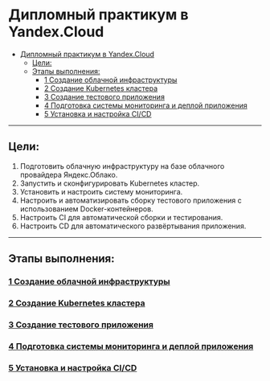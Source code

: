 # Дипломный практикум в Yandex.Cloud
- [Дипломный практикум в Yandex.Cloud](#дипломный-практикум-в-yandexcloud)
  - [Цели:](#цели)
  - [Этапы выполнения:](#этапы-выполнения)
    - [1 Создание облачной инфраструктуры](#1-создание-облачной-инфраструктуры)
    - [2 Создание Kubernetes кластера](#2-создание-kubernetes-кластера)
    - [3 Создание тестового приложения](#3-создание-тестового-приложения)
    - [4 Подготовка cистемы мониторинга и деплой приложения](#4-подготовка-cистемы-мониторинга-и-деплой-приложения)
    - [5 Установка и настройка CI/CD](#5-установка-и-настройка-cicd)

---
## Цели:

1. Подготовить облачную инфраструктуру на базе облачного провайдера Яндекс.Облако.
2. Запустить и сконфигурировать Kubernetes кластер.
3. Установить и настроить систему мониторинга.
4. Настроить и автоматизировать сборку тестового приложения с использованием Docker-контейнеров.
5. Настроить CI для автоматической сборки и тестирования.
6. Настроить CD для автоматического развёртывания приложения.

---
## Этапы выполнения:

### [1 Создание облачной инфраструктуры](./1-Creating-a-cloud-infrastructure/)
### [2 Создание Kubernetes кластера](./2-Creating-a-Kubernetes%20cluster/)
### [3 Создание тестового приложения](./3-Creating%20a%20test%20application/)
### [4 Подготовка cистемы мониторинга и деплой приложения](./4-Preparation-of-the-monitoring-system-and-deployment-of-the-application/)
### [5 Установка и настройка CI/CD](./5-Installing%20and%20configuring%20CICD/)
